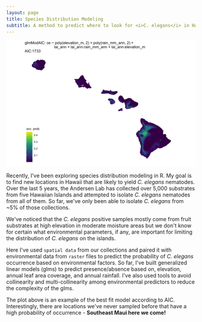 ```yaml
---
layout: page
title: Species Distribution Modeling
subtitle: A method to predict where to look for <i>C. elegans</i> in Hawaii 
---
```


![](/assets/img/glmModAIC_pred_plot.png)

Recently, I've been exploring species distribution modeling in R. My goal is to find new locations in Hawaii that are likely to yield <i>C. elegans</i> nematodes. Over the last 5 years, the Andersen Lab has collected over 5,000 substrates from five Hawaiian Islands and attempted to isolate <i>C. elegans</i> nematodes from all of them. So far, we've only been able to isolate <i>C. elegans</i> from ~5% of those collections.

We've noticed that the <i>C. elegans</i> positive samples mostly come from fruit substrates at high elevation in moderate moisture areas but we don't know for certain what environmental parameters, if any, are important for limiting the distribution of <i>C. elegans</i> on the islands. 

Here I've used `spatial data` from our collections and paired it with environmental data from `raster` files to predict the probability of <i>C. elegans</i> occurrence based on environmental factors. So far, I've built generalized linear models (glms) to predict presence/absence based on, elevation, annual leaf area coverage, and annual rainfall. I've also used tools to avoid collinearity and multi-collinearity among environmental predictors to reduce the complexity of the glms. 

The plot above is an example of the best fit model according to AIC. Interestingly, there are locations we've never sampled before that have a high probability of occurrence - **Southeast Maui here we come!**
